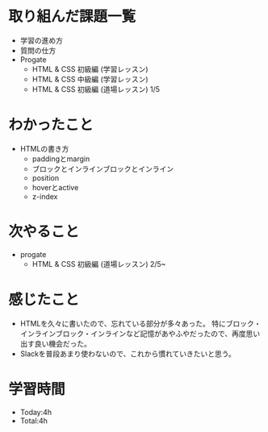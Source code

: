 # 取り組んだ課題一覧
- 学習の進め方
- 質問の仕方
- Progate
  - HTML & CSS 初級編 (学習レッスン)
  - HTML & CSS 中級編 (学習レッスン)
  - HTML & CSS 初級編 (道場レッスン) 1/5

# わかったこと
- HTMLの書き方
  - paddingとmargin
  - ブロックとインラインブロックとインライン
  - position
  - hoverとactive
  - z-index

# 次やること
- progate
  - HTML & CSS 初級編 (道場レッスン) 2/5~

# 感じたこと
- HTMLを久々に書いたので、忘れている部分が多々あった。
  特にブロック・インラインブロック・インラインなど記憶があやふやだったので、再度思い出す良い機会だった。
- Slackを普段あまり使わないので、これから慣れていきたいと思う。

# 学習時間
- Today:4h
- Total:4h
